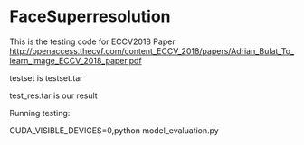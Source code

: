 # FaceSuperresolution
This is the testing code for ECCV2018 Paper 
http://openaccess.thecvf.com/content_ECCV_2018/papers/Adrian_Bulat_To_learn_image_ECCV_2018_paper.pdf

testset is testset.tar

test_res.tar is our result

Running testing:

CUDA_VISIBLE_DEVICES=0,python model_evaluation.py 
